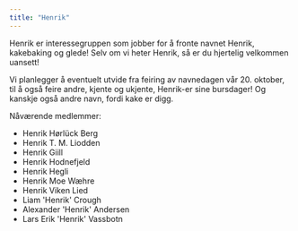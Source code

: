```yaml
---
title: "Henrik"
---
```


Henrik er interessegruppen som jobber for å fronte navnet Henrik, kakebaking og glede! Selv om vi heter Henrik, så er du hjertelig velkommen uansett!

Vi planlegger å eventuelt utvide fra feiring av navnedagen vår 20. oktober, til å også feire andre, kjente og ukjente, Henrik-er sine bursdager! Og kanskje også andre navn, fordi kake er digg.

Nåværende medlemmer:
- Henrik Hørlück Berg
- Henrik T. M. Liodden
- Henrik Giill
- Henrik Hodnefjeld
- Henrik Hegli
- Henrik Moe Wæhre
- Henrik Viken Lied
- Liam 'Henrik' Crough
- Alexander 'Henrik' Andersen
- Lars Erik 'Henrik' Vassbotn
